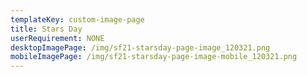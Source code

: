 ```yaml
---
templateKey: custom-image-page
title: Stars Day
userRequirement: NONE
desktopImagePage: /img/sf21-starsday-page-image_120321.png
mobileImagePage: /img/sf21-starsday-page-image-mobile_120321.png
---
```

